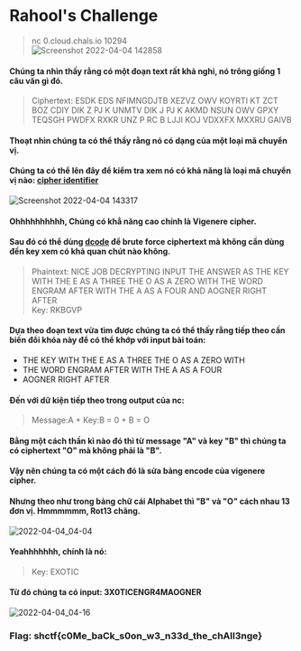 # Rahool's Challenge
> nc 0.cloud.chals.io 10294\
![Screenshot 2022-04-04 142858](https://user-images.githubusercontent.com/77691959/161501653-a82ba443-5815-44da-9c30-519cf498eb72.png)
#### Chúng ta nhìn thấy rằng có một đoạn text rất khả nghi, nó trông giống 1 câu văn gì đó.
> Ciphertext: ESDK EDS NFIMNGDJTB XEZVZ OWV KOYRTI KT ZCT BOZ CDIY DIK Z PJ K UNMTV DIK J PJ K AKMD NSUN OWV GPXY 
TEQSGH PWDFX RXKR UNZ P RC B LJJI KOJ VDXXFX MXXRU GAIVB
#### Thoạt nhìn chúng ta có thể thấy rằng nó có dạng của một loại mã chuyển vị.
#### Chúng ta có thể lên đây để kiểm tra xem nó có khả năng là loại mã chuyển vị nào: [cipher identifier](https://www.boxentriq.com/code-breaking/cipher-identifier)
![Screenshot 2022-04-04 143317](https://user-images.githubusercontent.com/77691959/161501649-f1c6f78d-bb51-4ae2-bd6e-4bdd2435a9a0.png)
#### Ohhhhhhhhhh, Chúng có khẳ năng cao chính là Vigenere cipher.
#### Sau đó có thể dùng [dcode](https://www.dcode.fr/vigenere-cipher) để brute force ciphertext mà không cần dùng đến key xem có khả quan chút nào không.
> Phaintext: NICE JOB DECRYPTING INPUT THE ANSWER AS THE KEY WITH THE E AS A THREE THE O AS A ZERO WITH THE WORD
ENGRAM AFTER WITH THE A AS A FOUR AND AOGNER RIGHT AFTER\
Key: RKBGVP

#### Dựa theo đoạn text vừa tìm được chúng ta có thể thấy rằng tiếp theo cần biến đổi khóa này để có thể khớp với input bài toán:
* THE KEY WITH THE E AS A THREE THE O AS A ZERO WITH 
* THE WORD ENGRAM AFTER WITH THE A AS A FOUR 
* AOGNER RIGHT AFTER

#### Đến với dữ kiện tiếp theo trong output của nc:
> Message:A + Key:B = 0 + B = O

#### Bằng một cách thần kì nào đó thì từ message "A" và key "B" thì chúng ta có ciphertext "O" mà không phải là "B".
#### Vậy nên chúng ta có một cách đó là sửa bảng encode của vigenere cipher.
#### Nhưng theo như trong bảng chữ cái Alphabet thì "B" và "O" cách nhau 13 đơn vị. Hmmmmmm, Rot13 chăng.
![2022-04-04_04-04](https://user-images.githubusercontent.com/77691959/161501562-480b4f31-d630-48ad-8ea9-4b213bca9ef2.png)
#### Yeahhhhhhh, chính là nó:
> Key: EXOTIC

#### Từ đó chúng ta có input: 3X0TICENGR4MAOGNER
![2022-04-04_04-16](https://user-images.githubusercontent.com/77691959/161502810-1f4f80f6-4ef4-4e0e-882a-3d6286c785f8.png)
### Flag: shctf{c0Me_baCk_s0on_w3_n33d_the_chAll3nge}

